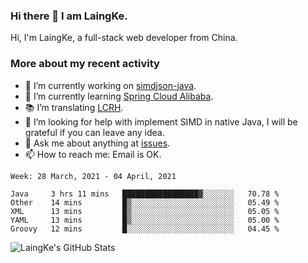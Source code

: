 ### Hi there 👋 I am LaingKe.

Hi, I'm LaingKe, a full-stack web developer from China.

### More about my recent activity

- 🔭 I’m currently working on [simdjson-java](https://github.com/laingke/simdjson-java).
- 🌱 I’m currently learning [Spring Cloud Alibaba](https://github.com/alibaba/spring-cloud-alibaba).
- :books: I’m translating [LCRH](https://github.com/LCTT/LCRH).
- 🤔 I’m looking for help with implement SIMD in native Java, I will be grateful if you can leave any idea.
- 💬 Ask me about anything at [issues](https://github.com/laingke/laingke/issues).
- 📫 How to reach me: Email is OK.

<!--START_SECTION:waka-->
```text
Week: 28 March, 2021 - 04 April, 2021

Java     3 hrs 11 mins   █████████████████▓░░░░░░░   70.78 % 
Other    14 mins         █▒░░░░░░░░░░░░░░░░░░░░░░░   05.49 % 
XML      13 mins         █▒░░░░░░░░░░░░░░░░░░░░░░░   05.05 % 
YAML     13 mins         █▒░░░░░░░░░░░░░░░░░░░░░░░   05.00 % 
Groovy   12 mins         █░░░░░░░░░░░░░░░░░░░░░░░░   04.45 % 
```
<!--END_SECTION:waka-->

![LaingKe's GitHub Stats](https://github-readme-stats.vercel.app/api?username=laingke&show_icons=true&theme=nightowl&count_private=true)
